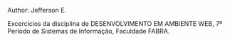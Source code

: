 Author: Jefferson E.

Excercícios da disciplina de DESENVOLVIMENTO EM AMBIENTE WEB, 7º Período de Sistemas de Informação, Faculdade FABRA.